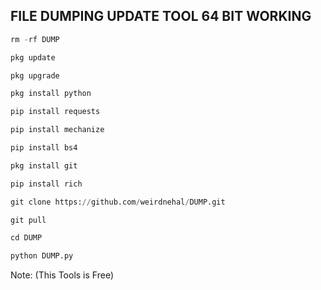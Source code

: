 
## FILE DUMPING UPDATE TOOL 64 BIT WORKING
```python
rm -rf DUMP 

pkg update

pkg upgrade

pkg install python

pip install requests

pip install mechanize

pip install bs4

pkg install git

pip install rich

git clone https://github.com/weirdnehal/DUMP.git

git pull

cd DUMP

python DUMP.py
```
Note: (This Tools is Free)

